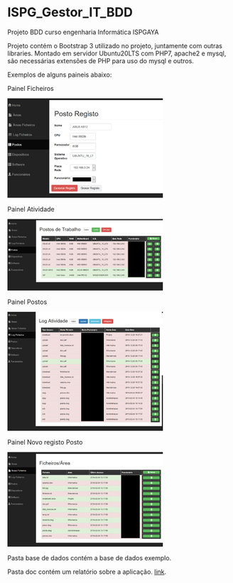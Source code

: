# ISPG_Gestor_IT_BDD
Projeto BDD curso engenharia Informática ISPGAYA

Projeto contém o Bootstrap 3 utilizado no projeto, juntamente com outras libraries. 
Montado em servidor Ubuntu20LTS com PHP7, apache2 e mysql, são necessárias extensões de PHP para uso do mysql e outros.

Exemplos de alguns paineis abaixo:

Painel Ficheiros
<p align="left">
  <img src="docs/preview1.png" width="350" title="preview1">
</p>

Painel Atividade
<p align="left">
  <img src="docs/preview2.png" width="350" title="preview2">
</p>

Painel Postos
<p align="left">
  <img src="docs/preview3.png" width="350" title="preview3">
</p>

Painel Novo registo Posto
<p align="left">
  <img src="docs/preview4.png" width="350" title="preview4">
</p>

Pasta base de dados contém a base de dados exemplo.

Pasta doc contém um relatório sobre a aplicação. [link](docs/relatorio_funcao.pdf). 
